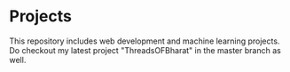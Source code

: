 # Projects
This repository includes web development and machine learning projects. 
Do checkout my latest project "ThreadsOFBharat" in the master branch as well.
